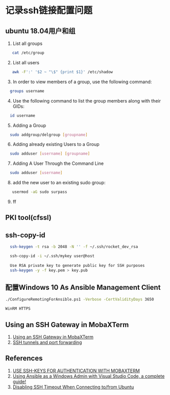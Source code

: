 # 记录ssh链接配置问题

## ubuntu 18.04用户和组
1. List all groups
```bash
   cat /etc/group
```
2. List all users
```bash
   awk -F':' '$2 ~ "\$" {print $1}' /etc/shadow
```
3. In order to view members of a group, use the following command:
```bash
  groups username
```
4. Use the following command to list the group members along with their GIDs:
```bash
  id username
```
5. Adding a Group
```bash
  sudo addgroup/delgroup [groupname]
```
6. Adding already existing Users to a Group
```bash
  sudo adduser [username] [groupname]
```
7. Adding A User Through the Command Line
```bash
  sudo adduser [username]
```
8. add the new user to an existing sudo group:
```bash
   usermod -aG sudo surpass
```
9. ff

## PKI tool(cfssl)

## ssh-copy-id
```bash
  ssh-keygen -t rsa -b 2048 -N '' -f ~/.ssh/rocket_dev_rsa

  ssh-copy-id -i ~/.ssh/mykey user@host
  
  Use RSA private key to generate public key for SSH purposes
  ssh-keygen -y -f key.pem > key.pub
```

## 配置Windows 10 As Ansible Management Client
```bash
./ConfigureRemotingForAnsible.ps1 -Verbose -CertValidityDays 3650

WinRM HTTPS
```

## Using an SSH Gateway in MobaXTerm
1. [Using an SSH Gateway in MobaXTerm](https://lts.lehigh.edu/services/stepwise-instructions/using-ssh-gateway-mobaxterm)
2. [SSH tunnels and port forwarding](https://blog.mobatek.net/post/ssh-tunnels-and-port-forwarding/)


## References
1. [USE SSH-KEYS FOR AUTHENTICATION WITH MOBAXTERM](https://cinhtau.net/2016/02/03/use-ssh-keys-for-authentication-with-mobaxterm/)
2. [Using Ansible as a Windows Admin with Visual Studio Code, a complete guide!](https://workspace-guru.com/2018/07/29/using-ansible-as-a-windows-admin-with-visual-studio-code-a-complete-guide/)
3. [Disabling SSH Timeout When Connecting to/from Ubuntu](http://queirozf.com/entries/disabling-ssh-timeout-when-connecting-to-from-ubuntu)
